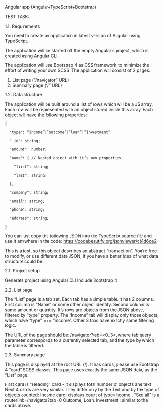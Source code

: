 Angular app (Angular+TypeScript+Bootstrap)

TEST TASK:

1.1. Requirements

You need to create an application in latest version of Angular using TypeScript.

The application will be started off the empty Angular’s project, which is created using Angular CLI.

The application will use Bootstrap 4 as CSS framework, to minimize the effort of writing your own SCSS.
The application will consist of 2 pages:

1. List page (“/navigator” URL)
2. Summary page (“/” URL)

1.2. Data structure

The application will be built around a list of rows which will be a JS array. Each row will be represented with an object stored inside this array. Each object will have the following properties:

    {

      "type": “income”|”outcome”|”loan”|”investment”

      "_id": string;

      "amount": number;

      "name": { // Nested object with it’s own properties

        "first": string;

        "last": string;

      },

      "company": string;

      "email": string;

      "phone": string;

      "address": string;

    }

You can just copy the following JSON into the TypeScript source file and use it anywhere in the code: https://codebeautify.org/jsonviewer/cb1d6ce2


This is a test, so this object describes an abstract “transaction”. You’re free to modify, or use different data JSON, if you have a better idea of what data structure could be.

2.1. Project setup

Generate project using Angular CLI
Include Bootstrap 4

2.2. List page

The “List” page is a tab set. Each tab has a simple table. It has 2 columns. First column is “Name” or some other object identity. Second column is some amount or quantity. It’s rows are objects from the JSON above, filtered by “type” property. The “Income” tab will display only those objects, which have “type” === “income”. Other 3 tabs have exactly same filtering logic.

The URL of the page should be: /navigator?tab=<0..3>, where tab query parameter corresponds to a currently selected tab, and the type by which the table is filtered.

2.3. Summary page

This page is displayed at the root URL (/). It has cards, please use Bootstrap 4 “card” SCSS classes. This page uses exactly the same JSON data, as the “List” page.

First card is “Heading” card - it displays total number of objects and text
Next 4 cards are very similar. They differ only by the Text and by the type of objects counted:
Income card: displays count of type=income , “See all” is a routerlink=/navigator?tab=0
Outcome, Loan, Investment : similar to the cards above.

